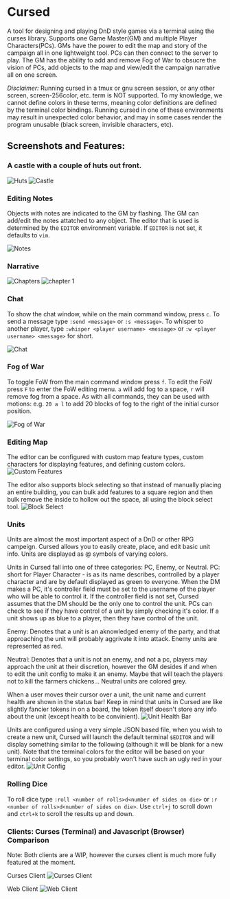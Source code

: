 # Cursed
A tool for designing and playing DnD style games via a terminal using the curses library. Supports one Game Master(GM) and multiple Player Characters(PCs). GMs have the power to edit the map and story of the campaign all in one lightweight tool. PCs can then connect to the server to play. The GM has the ability to add and remove Fog of War to obsucre the vision of PCs, add objects to the map and view/edit the campaign narrative all on one screen. 

*Disclaimer:* Running cursed in a tmux or gnu screen session, or any other screen, screen-256color, etc. term is NOT supported. To my knowledge, we cannot define colors in these terms, meaning color definitions are defined by the terminal color bindings. Running cursed in one of these environments may result in unexpected color behavior, and may in some cases render the program unusable (black screen, invisible characters, etc).


## Screenshots and Features: 
### A castle with a couple of huts out front.
![Huts](images/huts.png)
![Castle](images/castle.png)

### Editing Notes
Objects with notes are indicated to the GM by flashing. The GM can add/edit the notes attatched to any object. The editor that is used is determined by the ```EDITOR``` environment variable. If ```EDITOR``` is not set, it defaults to ```vim```.

![Notes](images/notes.png)


### Narrative
![Chapters](images/chapters.png)
![chapter 1](images/chapter1.png)


### Chat 
To show the chat window, while on the main command window, press ```c```. To send a message type ```:send <message>``` or ```:s <message>```. To whisper to another player, type ```:whisper <player username> <message>``` or ```:w <player username> <message>``` for short.

![Chat](images/chat.png)


### Fog of War
To toggle FoW from the main command window press ```f```. To edit the FoW press ```F``` to enter the FoW editing menu. ```a``` will add fog to a space, ```r``` will remove fog from a space. As with all commands, they can be used with motions: e.g. ```20 a l``` to add 20 blocks of fog to the right of the initial cursor position.

![Fog of War](images/fog_of_war.png)

### Editing Map
The editor can be configured with custom map feature types, custom characters for displaying features, and defining custom colors.
![Custom Features](images/custom_features.png)

The editor also supports block selecting so that instead of manually placing an entire building, you can bulk add features to a square region and then bulk remove the inside to hollow out the space, all using the block select tool.
![Block Select](images/block_select.png)

### Units

  Units are almost the most important aspect of a DnD or other RPG campeign. Cursed allows you to easily create, place, and edit basic unit info. Units are displayed as @ symbols of varying colors.

  Units in Cursed fall into one of three categories: PC, Enemy, or Neutral.
PC: short for Player Character - is as its name describes, controlled by a player character and are by default displayed as green to everyone. When the DM makes a PC, it's controller field must be set to the username of the player who will be able to control it. If the controller field is not set, Cursed assumes that the DM should be the only one to control the unit. PCs can check to see if they have control of a unit by simply checking it's color. If a unit shows up as blue to a player, then they have control of the unit.

Enemy: Denotes that a unit is an aknowledged enemy of the party, and that approaching the unit will probably aggrivate it into attack. Enemy units are represented as red.

Neutral: Denotes that a unit is not an enemy, and not a pc, players may approach the unit at their discretion, however the GM desides if and when to edit the unit config to make it an enemy. Maybe that will teach the players not to kill the farmers chickens... Neutral units are colored grey.

  When a user moves their cursor over a unit, the unit name and current health are shown in the status bar! Keep in mind that units in Cursed are like slightly fancier tokens in on a board, the token itself doesn't store any info about the unit (except health to be convinient).
![Unit Health Bar](images/unit_health_bar.png)

Units are configured using a very simple JSON based file, when you wish to create a new unit, Cursed will launch the default terminal ```$EDITOR``` and will display something similar to the following (although it will be blank for a new unit). Note that the terminal colors for the editor will be based on your terminal color settings, so you probably won't have such an ugly red in your editor.
![Unit Config](images/unit_config.png)


### Rolling Dice
To roll dice type ```:roll <number of rolls>d<number of sides on die>``` or ```:r <number of rolls>d<number of sides on die>```. Use ```ctrl+j``` to scroll down and ```ctrl+k``` to scroll the results up and down.

### Clients: Curses (Terminal) and Javascript (Browser) Comparison
Note: Both clients are a WIP, however the curses client is much more fully featured at the moment.

Curses Client
![Curses Client](images/curses_client.png)

Web Client
![Web Client](images/web_client.png)




